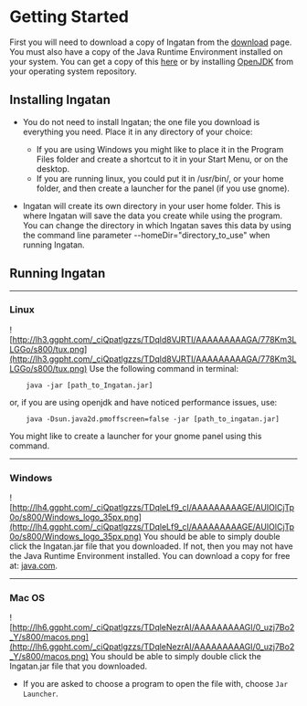 # Getting Started #
First you will need to download a copy of Ingatan from the [download](DownloadIngatan.md) page. You must also have a copy of the Java Runtime Environment installed on your system. You can get a copy of this [here](http://www.java.com/en/download/manual.jsp) or by installing [OpenJDK](http://openjdk.java.net/) from your operating system repository.

## Installing Ingatan ##
  * You do not need to install Ingatan; the one file you download is everything you need. Place it in any directory of your choice:
    * If you are using Windows you might like to place it in the Program Files folder and create a shortcut to it in your Start Menu, or on the desktop.
    * If you are running linux, you could put it in /usr/bin/, or your home folder, and then create a launcher for the panel (if you use gnome).

  * Ingatan will create its own directory in your user home folder. This is where Ingatan will save the data you create while using the program. You can change the directory in which Ingatan saves this data by using the command line parameter --homeDir="directory\_to\_use" when running Ingatan.

## Running Ingatan ##


---


### Linux ###
![http://lh3.ggpht.com/_ciQpatlgzzs/TDqld8VJRTI/AAAAAAAAAGA/778Km3LLGGo/s800/tux.png](http://lh3.ggpht.com/_ciQpatlgzzs/TDqld8VJRTI/AAAAAAAAAGA/778Km3LLGGo/s800/tux.png)
Use the following command in terminal:
```
    java -jar [path_to_Ingatan.jar]
```

or, if you are using openjdk and have noticed performance issues, use:
```
    java -Dsun.java2d.pmoffscreen=false -jar [path_to_ingatan.jar]
```

You might like to create a launcher for your gnome panel using this command.


---


### Windows ###
![http://lh4.ggpht.com/_ciQpatlgzzs/TDqleLf9_cI/AAAAAAAAAGE/AUIOlCjTp0o/s800/Windows_logo_35px.png](http://lh4.ggpht.com/_ciQpatlgzzs/TDqleLf9_cI/AAAAAAAAAGE/AUIOlCjTp0o/s800/Windows_logo_35px.png) You should be able to simply double click the Ingatan.jar file that you downloaded. If not, then you may not have the Java Runtime Environment installed. You can download a copy for free at: [java.com](http://www.java.com/en/download/manual.jsp).


---


### Mac OS ###
![http://lh6.ggpht.com/_ciQpatlgzzs/TDqleNezrAI/AAAAAAAAAGI/0_uzj7Bo2_Y/s800/macos.png](http://lh6.ggpht.com/_ciQpatlgzzs/TDqleNezrAI/AAAAAAAAAGI/0_uzj7Bo2_Y/s800/macos.png) You should be able to simply double click the Ingatan.jar file that you downloaded.
  * If you are asked to choose a program to open the file with, choose `Jar Launcher`.